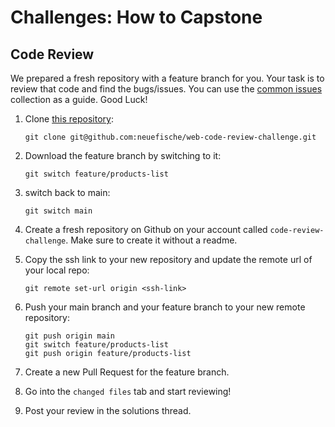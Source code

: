 # Challenges: How to Capstone

## Code Review

We prepared a fresh repository with a feature branch for you. Your task is to review that code and find the bugs/issues. You can use the [common issues](./how-to-capstone.md#common-issues) collection as a guide. Good Luck!

1. Clone [this repository](https://github.com/neuefische/web-code-review-challenge/tree/main):
   ```shell
   git clone git@github.com:neuefische/web-code-review-challenge.git
   ```
2. Download the feature branch by switching to it:

   ```shell
   git switch feature/products-list
   ```

3. switch back to main:

   ```shell
   git switch main
   ```

4. Create a fresh repository on Github on your account called `code-review-challenge`. Make sure to create it without a readme.
5. Copy the ssh link to your new repository and update the remote url of your local repo:
   ```shell
   git remote set-url origin <ssh-link>
   ```
6. Push your main branch and your feature branch to your new remote repository:
   ```shell
   git push origin main
   git switch feature/products-list
   git push origin feature/products-list
   ```
7. Create a new Pull Request for the feature branch.
8. Go into the `changed files` tab and start reviewing!
9. Post your review in the solutions thread.
